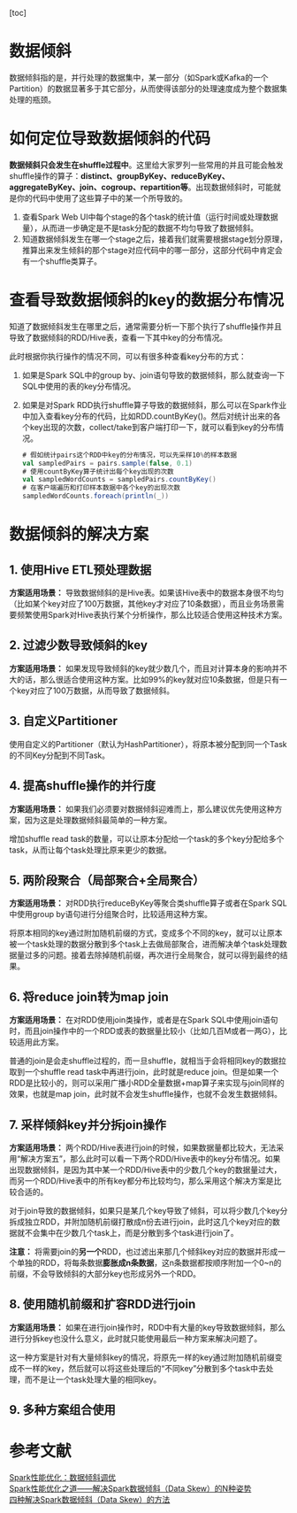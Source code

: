 [toc]

# 数据倾斜
数据倾斜指的是，并行处理的数据集中，某一部分（如Spark或Kafka的一个Partition）的数据显著多于其它部分，从而使得该部分的处理速度成为整个数据集处理的瓶颈。

# 如何定位导致数据倾斜的代码
**数据倾斜只会发生在shuffle过程中**。这里给大家罗列一些常用的并且可能会触发shuffle操作的算子：**distinct、groupByKey、reduceByKey、aggregateByKey、join、cogroup、repartition等**。出现数据倾斜时，可能就是你的代码中使用了这些算子中的某一个所导致的。
1. 查看Spark Web UI中每个stage的各个task的统计值（运行时间或处理数据量），从而进一步确定是不是task分配的数据不均匀导致了数据倾斜。
2. 知道数据倾斜发生在哪一个stage之后，接着我们就需要根据stage划分原理，推算出来发生倾斜的那个stage对应代码中的哪一部分，这部分代码中肯定会有一个shuffle类算子。

# 查看导致数据倾斜的key的数据分布情况
知道了数据倾斜发生在哪里之后，通常需要分析一下那个执行了shuffle操作并且导致了数据倾斜的RDD/Hive表，查看一下其中key的分布情况。   

此时根据你执行操作的情况不同，可以有很多种查看key分布的方式：   
1. 如果是Spark SQL中的group by、join语句导致的数据倾斜，那么就查询一下SQL中使用的表的key分布情况。  
2. 如果是对Spark RDD执行shuffle算子导致的数据倾斜，那么可以在Spark作业中加入查看key分布的代码，比如RDD.countByKey()。然后对统计出来的各个key出现的次数，collect/take到客户端打印一下，就可以看到key的分布情况。

    ```scala
    # 假如统计pairs这个RDD中key的分布情况，可以先采样10%的样本数据
    val sampledPairs = pairs.sample(false, 0.1)
    # 使用countByKey算子统计出每个key出现的次数
    val sampledWordCounts = sampledPairs.countByKey()
    # 在客户端遍历和打印样本数据中各个key的出现次数
    sampledWordCounts.foreach(println(_))
    ```

# 数据倾斜的解决方案
## 1. 使用Hive ETL预处理数据
**方案适用场景：** 导致数据倾斜的是Hive表。如果该Hive表中的数据本身很不均匀（比如某个key对应了100万数据，其他key才对应了10条数据），而且业务场景需要频繁使用Spark对Hive表执行某个分析操作，那么比较适合使用这种技术方案。
## 2. 过滤少数导致倾斜的key
**方案适用场景：** 如果发现导致倾斜的key就少数几个，而且对计算本身的影响并不大的话，那么很适合使用这种方案。比如99%的key就对应10条数据，但是只有一个key对应了100万数据，从而导致了数据倾斜。
## 3. 自定义Partitioner
使用自定义的Partitioner（默认为HashPartitioner），将原本被分配到同一个Task的不同Key分配到不同Task。
## 4. 提高shuffle操作的并行度
**方案适用场景：** 如果我们必须要对数据倾斜迎难而上，那么建议优先使用这种方案，因为这是处理数据倾斜最简单的一种方案。   

增加shuffle read task的数量，可以让原本分配给一个task的多个key分配给多个task，从而让每个task处理比原来更少的数据。
## 5. 两阶段聚合（局部聚合+全局聚合）
**方案适用场景：** 对RDD执行reduceByKey等聚合类shuffle算子或者在Spark SQL中使用group by语句进行分组聚合时，比较适用这种方案。   

将原本相同的key通过附加随机前缀的方式，变成多个不同的key，就可以让原本被一个task处理的数据分散到多个task上去做局部聚合，进而解决单个task处理数据量过多的问题。接着去除掉随机前缀，再次进行全局聚合，就可以得到最终的结果。
## 6. 将reduce join转为map join
**方案适用场景：** 在对RDD使用join类操作，或者是在Spark SQL中使用join语句时，而且join操作中的一个RDD或表的数据量比较小（比如几百M或者一两G），比较适用此方案。   

普通的join是会走shuffle过程的，而一旦shuffle，就相当于会将相同key的数据拉取到一个shuffle read task中再进行join，此时就是reduce join。但是如果一个RDD是比较小的，则可以采用广播小RDD全量数据+map算子来实现与join同样的效果，也就是map join，此时就不会发生shuffle操作，也就不会发生数据倾斜。
## 7. 采样倾斜key并分拆join操作
**方案适用场景：** 两个RDD/Hive表进行join的时候，如果数据量都比较大，无法采用“解决方案五”，那么此时可以看一下两个RDD/Hive表中的key分布情况。如果出现数据倾斜，是因为其中某一个RDD/Hive表中的少数几个key的数据量过大，而另一个RDD/Hive表中的所有key都分布比较均匀，那么采用这个解决方案是比较合适的。    

对于join导致的数据倾斜，如果只是某几个key导致了倾斜，可以将少数几个key分拆成独立RDD，并附加随机前缀打散成n份去进行join，此时这几个key对应的数据就不会集中在少数几个task上，而是分散到多个task进行join了。   

**注意：** 将需要join的**另一个**RDD，也过滤出来那几个倾斜key对应的数据并形成一个单独的RDD，将每条数据**膨胀成n条数据**，这n条数据都按顺序附加一个0~n的前缀，不会导致倾斜的大部分key也形成另外一个RDD。
## 8. 使用随机前缀和扩容RDD进行join
**方案适用场景：** 如果在进行join操作时，RDD中有大量的key导致数据倾斜，那么进行分拆key也没什么意义，此时就只能使用最后一种方案来解决问题了。 

这一种方案是针对有大量倾斜key的情况，将原先一样的key通过附加随机前缀变成不一样的key，然后就可以将这些处理后的“不同key”分散到多个task中去处理，而不是让一个task处理大量的相同key。
## 9. 多种方案组合使用


# 参考文献
[Spark性能优化：数据倾斜调优](https://www.iteblog.com/archives/1671.html)    
[Spark性能优化之道——解决Spark数据倾斜（Data Skew）的N种姿势](http://www.jasongj.com/spark/skew/)    
[四种解决Spark数据倾斜（Data Skew）的方法](https://www.iteblog.com/archives/2061.html)    